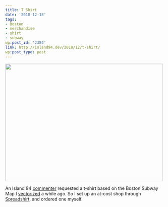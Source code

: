 ```yaml
---
title: T Shirt
date: '2010-12-18'
tags:
- Boston
- merchandise
- shirt
- subway
wp:post_id: '2384'
link: http://island94.dev/2010/12/t-shirt/
wp:post_type: post
---
```


<img class="aligncenter size-medium wp-image-2385" title="T Shirt" src="http://www.island94.org/wp-content/uploads/2010/12/t-shirt-500x373.jpg" alt="" width="500" height="373" />

An Island 94 <a href="http://www.island94.org/2009/09/boston-subway-in-vector-format-svg/#comment-72879">commenter</a> requested a t-shirt based on the Boston Subway Map I <a href="http://www.island94.org/2009/09/boston-subway-in-vector-format-svg/">vectorized</a> a while ago. So I set up an at-cost shop through <a href="http://horseshoefab.spreadshirt.com/">Spreadshirt</a>, and ordered one myself.
